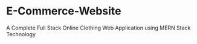 # E-Commerce-Website
A Complete Full Stack  Online Clothing Web Application using MERN Stack Technology 
